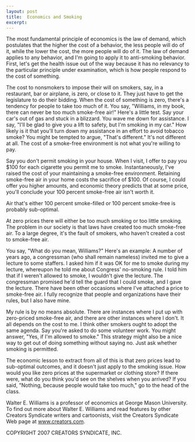 ```yaml
---
layout: post
title:  Economics and Smoking
excerpt:
---
```


The most fundamental principle of economics is the law of demand, which postulates that the higher the cost of a behavior, the less people will do of it, while the lower the cost, the more people will do of it. The law of demand applies to any behavior, and I'm going to apply it to anti-smoking behavior. First, let's get the health issue out of the way because it has no relevancy to the particular principle under examination, which is how people respond to the cost of something.

The cost to nonsmokers to impose their will on smokers, say, in a restaurant, bar or airplane, is zero, or close to it. They just have to get the legislature to do their bidding. When the cost of something is zero, there's a tendency for people to take too much of it. You say, "Williams, in my book, there can never be too much smoke-free air!" Here's a little test. Say your car's out of gas and stuck in a blizzard. You wave me down for assistance. I say, "I'll be glad to give you a lift to safety, but I'm smoking in my car." How likely is it that you'll turn down my assistance in an effort to avoid tobacco smoke? You might be tempted to argue, "That's different." It's not different at all. The cost of a smoke-free environment is not what you're willing to pay.

Say you don't permit smoking in your house. When I visit, I offer to pay you $100 for each cigarette you permit me to smoke. Instantaneously, I've raised the cost of your maintaining a smoke-free environment. Retaining smoke-free air in your home costs the sacrifice of $100. Of course, I could offer you higher amounts, and economic theory predicts that at some price, you'll conclude your 100 percent smoke-free air isn't worth it.

Air that's either 100 percent smoke-filled or 100 percent smoke-free is probably sub-optimal.

 At zero prices there will either be too much smoking or too little smoking. The problem in our society is that laws have created too much smoke-free air. To a large degree, it's the fault of smokers, who haven't created a cost to smoke-free air.

You say, "What do you mean, Williams?" Here's an example: A number of years ago, a congressman (who shall remain nameless) invited me to give a lecture to some staffers. I asked him if it was OK for me to smoke during my lecture, whereupon he told me about Congress' no-smoking rule. I told him that if I weren't allowed to smoke, I wouldn't give the lecture. The congressman promised he'd tell the guard that I could smoke, and I gave the lecture. There have been other occasions where I've attached a price to smoke-free air. I fully recognize that people and organizations have their rules, but I also have mine.

My rule is by no means absolute. There are instances where I put up with zero-priced smoke-free air, and there are other instances where I don't. It all depends on the cost to me. I think other smokers ought to adopt the same agenda. Say you're asked to do some volunteer work. You might answer, "Yes, if I'm allowed to smoke." This strategy might also be a nice way to get out of doing something without saying no. Just ask whether smoking is permitted.

The economic lesson to extract from all of this is that zero prices lead to sub-optimal outcomes, and it doesn't just apply to the smoking issue. How would you like zero prices at the supermarket or clothing store? If there were, what do you think you'd see on the shelves when you arrived? If you said, "Nothing, because people would take too much," go to the head of the class.

Walter E. Williams is a professor of economics at George Mason University. To find out more about Walter E. Williams and read features by other Creators Syndicate writers and cartoonists, visit the Creators Syndicate Web page at www.creators.com.

COPYRIGHT 2007 CREATORS SYNDICATE, INC.
